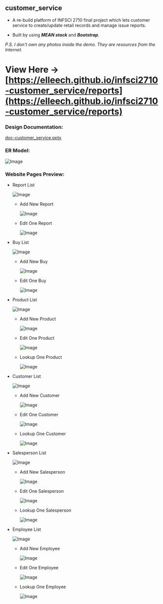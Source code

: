 ## customer_service

- A re-build platform of INFSCI 2710 final project which lets customer service to create/update retail records and manage issue reports.

- Built by using **_MEAN stack_** and **_Bootstrap_**.

_P.S. I don't own any photos inside the demo. They are resources from the Internet._

# View Here -> [https://elleech.github.io/infsci2710-customer_service/reports](https://elleech.github.io/infsci2710-customer_service/reports)

### Design Documentation:

[doc-customer_service.pptx](https://github.com/elleech/web_practice/blob/master/customer_service/doc-customer_service.pptx)

### ER Model:

![Image](_images/infsci2710-customer_service-00_ermodel.png)

### Website Pages Preview:

- Report List

  ![Image](_images/infsci2710-customer_service-01_reports.png)

  - Add New Report

    ![Image](_images/infsci2710-customer_service-01a_add.png)

  - Edit One Report

    ![Image](_images/infsci2710-customer_service-01b_edit.png)

- Buy List

  ![Image](_images/infsci2710-customer_service-02_buys.png)

  - Add New Buy

    ![Image](_images/infsci2710-customer_service-02a_add.png)

  - Edit One Buy

    ![Image](_images/infsci2710-customer_service-02b_edit.png)

- Product List

  ![Image](_images/infsci2710-customer_service-03_products.png)

  - Add New Product

    ![Image](_images/infsci2710-customer_service-03a_add.png)

  - Edit One Product

    ![Image](_images/infsci2710-customer_service-03b_edit.png)

  - Lookup One Product

    ![Image](_images/infsci2710-customer_service-03c_lookup.png)

- Customer List

  ![Image](_images/infsci2710-customer_service-04_customers.png)

  - Add New Customer

    ![Image](_images/infsci2710-customer_service-04a_add.png)

  - Edit One Customer

    ![Image](_images/infsci2710-customer_service-04b_edit.png)

  - Lookup One Customer

    ![Image](_images/infsci2710-customer_service-04c_lookup.png)

- Salesperson List

  ![Image](_images/infsci2710-customer_service-05_salespeople.png)

  - Add New Salesperson

    ![Image](_images/infsci2710-customer_service-05a_add.png)

  - Edit One Salesperson

    ![Image](_images/infsci2710-customer_service-05b_edit.png)

  - Lookup One Salesperson

    ![Image](_images/infsci2710-customer_service-05c_lookup.png)

- Employee List

  ![Image](_images/infsci2710-customer_service-06_employees.png)

  - Add New Employee

    ![Image](_images/infsci2710-customer_service-06a_add.png)

  - Edit One Employee

    ![Image](_images/infsci2710-customer_service-06b_edit.png)

  - Lookup One Employee

    ![Image](_images/infsci2710-customer_service-06c_lookup.png)
